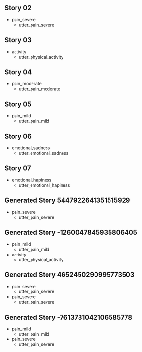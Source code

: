 ## Story 02
* pain_severe
    - utter_pain_severe

## Story 03
* activity
    - utter_physical_activity

## Story 04
* pain_moderate
    - utter_pain_moderate

## Story 05
* pain_mild
    - utter_pain_mild

## Story 06
* emotional_sadness
    - utter_emotional_sadness

## Story 07
* emotional_hapiness
    - utter_emotional_hapiness

## Generated Story 5447922641351515929
* pain_severe
    - utter_pain_severe

## Generated Story -1260047845935806405
* pain_mild
    - utter_pain_mild
* activity
    - utter_physical_activity
## Generated Story 4652450290995773503
* pain_severe
    - utter_pain_severe
* pain_severe
    - utter_pain_severe

## Generated Story -7613731042106585778
* pain_mild
    - utter_pain_mild
* pain_severe
    - utter_pain_severe
